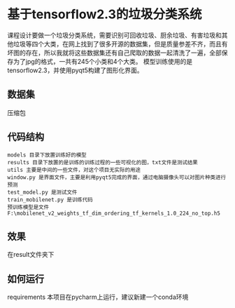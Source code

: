 # 基于tensorflow2.3的垃圾分类系统
课程设计要做一个垃圾分类系统，需要识别可回收垃圾、厨余垃圾、有害垃圾和其他垃圾等四个大类，在网上找到了很多开源的数据集，但是质量参差不齐，而且有坏图的存在，所以我就将这些数据集还有自己爬取的数据一起清洗了一遍，全部保存为了jpg的格式，一共有245个小类和4个大类。
模型训练使用的是tensorflow2.3，并使用pyqt5构建了图形化界面。

## 数据集
压缩包

## 代码结构

```
models 目录下放置训练好的模型
results 目录下放置的是训练的训练过程的一些可视化的图，txt文件是测试结果
utils 主要是中间的一些文件，对这个项目无实际的用途
window.py 是界面文件，主要是利用pyqt5完成的界面，通过电脑摄像头可以对图片种类进行预测
test_model.py 是测试文件
train_mobilenet.py 是训练代码
预训练模型是文件F:\mobilenet_v2_weights_tf_dim_ordering_tf_kernels_1.0_224_no_top.h5
```

## 效果
在result文件夹下

## 如何运行
requirements
本项目在pycharm上运行，建议新建一个conda环境